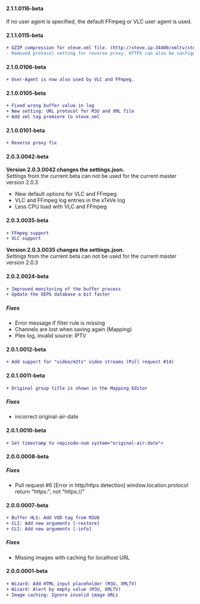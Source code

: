 #### 2.1.1.0116-beta
If no user agent is specified, the default FFmpeg or VLC user agent is used.

#### 2.1.1.0115-beta
```diff
+ GZIP compression for xteve.xml file. (http://xteve.ip:34400/xmltv/xteve.xml.gz)
- Removed protocol setting for reverse proxy. HTTPS can also be configured in the proxy, where it makes more sense.
```

#### 2.1.0.0106-beta
```diff
+ User-Agent is now also used by VLC and FFmpeg.
```

#### 2.1.0.0105-beta
```diff
+ Fixed wrong buffer value in log
+ New setting: URL protocol for M3U and XML file
+ Add xml tag premiere to xteve.xml
```

#### 2.1.0.0101-beta
```diff
+ Reverse proxy fix
```

#### 2.0.3.0042-beta
**Version 2.0.3.0042 changes the settings.json.**  
Settings from the current beta can not be used for the current master version 2.0.3  
- New default options for VLC and FFmpeg  
- VLC and FFmpeg log entries in the xTeVe log  
- Less CPU load with VLC and FFmpeg  

#### 2.0.3.0035-beta
```diff
+ FFmpeg support
+ VLC support
```
**Version 2.0.3.0035 changes the settings.json.**  
Settings from the current beta can not be used for the current master version 2.0.3

#### 2.0.2.0024-beta
```diff
+ Improved monitoring of the buffer process
+ Update the XEPG database a bit faster
```

##### Fixes
- Error message if filter rule is missing
- Channels are lost when saving again (Mapping)
- Plex log, invalid source: IPTV

#### 2.0.1.0012-beta
```diff
+ Add support for "video/m2ts" video streams (Pull request #14)
```
#### 2.0.1.0011-beta
```diff
+ Original group title is shown in the Mapping Editor
```
##### Fixes
- incorrect original-air-date

#### 2.0.1.0010-beta
```diff
+ Set timestamp to <episode-num system="original-air-date">
```

#### 2.0.0.0008-beta
##### Fixes
- Pull request #6 [Error in http/https detection] window.location.protocol return "https:", not "https://"

#### 2.0.0.0007-beta
```diff
+ Buffer HLS: Add VOD tag from M3U8
+ CLI: Add new arguments [-restore]
+ CLI: Add new arguments [-info]
```
##### Fixes
- Missing images with caching for localhost URL


#### 2.0.0.0001-beta
```diff
+ Wizard: Add HTML input placeholder (M3U, XMLTV)
+ Wizard: Alert by empty value (M3U, XMLTV)
+ Image caching: Ignore invalid image URLs
```